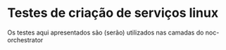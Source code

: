 # Testes de criação de serviços linux
Os testes aqui apresentados são (serão) utilizados nas camadas do noc-orchestrator
